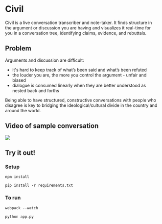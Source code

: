 # Civil

Civil is a live conversation transcriber and note-taker. It finds structure in the argument or discussion you are having and visualizes it real-time for you in a conversation tree, identifying claims, evidence, and rebuttals.

## Problem

Arguments and discussion are difficult:
- it's hard to keep track of what’s been said and what’s been refuted
- the louder you are, the more you control the argument - unfair and biased
- dialogue is consumed linearly when they are better understood as nested back and forths

Being able to have structured, constructive conversations with people who disagree is key to bridging the ideological/cultural divide in the country and around the world.


## Video of sample conversation

![](http://g.recordit.co/BkXj7WpboR.gif)


## Try it out!


### Setup

`npm install`

`pip install -r requirements.txt`



### To run

`webpack --watch`

`python app.py`
